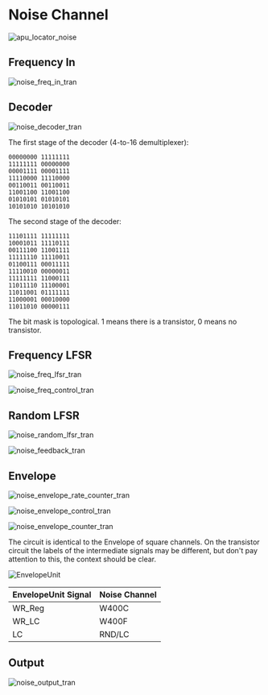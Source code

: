 # Noise Channel

![apu_locator_noise](/BreakingNESWiki/imgstore/apu/apu_locator_noise.jpg)

## Frequency In

![noise_freq_in_tran](/BreakingNESWiki/imgstore/apu/noise_freq_in_tran.jpg)

## Decoder

![noise_decoder_tran](/BreakingNESWiki/imgstore/apu/noise_decoder_tran.jpg)

The first stage of the decoder (4-to-16 demultiplexer):

```
00000000 11111111
11111111 00000000
00001111 00001111
11110000 11110000
00110011 00110011
11001100 11001100
01010101 01010101
10101010 10101010
```

The second stage of the decoder:

```
11101111 11111111
10001011 11110111
00111100 11001111
11111110 11110011
01100111 00011111
11110010 00000011
11111111 11000111
11011110 11100001
11011001 01111111
11000001 00010000
11011010 00000111
```

The bit mask is topological. 1 means there is a transistor, 0 means no transistor.

## Frequency LFSR

![noise_freq_lfsr_tran](/BreakingNESWiki/imgstore/apu/noise_freq_lfsr_tran.jpg)

![noise_freq_control_tran](/BreakingNESWiki/imgstore/apu/noise_freq_control_tran.jpg)

## Random LFSR

![noise_random_lfsr_tran](/BreakingNESWiki/imgstore/apu/noise_random_lfsr_tran.jpg)

![noise_feedback_tran](/BreakingNESWiki/imgstore/apu/noise_feedback_tran.jpg)

## Envelope

![noise_envelope_rate_counter_tran](/BreakingNESWiki/imgstore/apu/noise_envelope_rate_counter_tran.jpg)

![noise_envelope_control_tran](/BreakingNESWiki/imgstore/apu/noise_envelope_control_tran.jpg)

![noise_envelope_counter_tran](/BreakingNESWiki/imgstore/apu/noise_envelope_counter_tran.jpg)

The circuit is identical to the Envelope of square channels. On the transistor circuit the labels of the intermediate signals may be different, but don't pay attention to this, the context should be clear.

![EnvelopeUnit](/BreakingNESWiki/imgstore/apu/EnvelopeUnit.jpg)

|EnvelopeUnit Signal|Noise Channel|
|---|---|
|WR_Reg|W400C|
|WR_LC|W400F|
|LC|RND/LC|

## Output

![noise_output_tran](/BreakingNESWiki/imgstore/apu/noise_output_tran.jpg)
